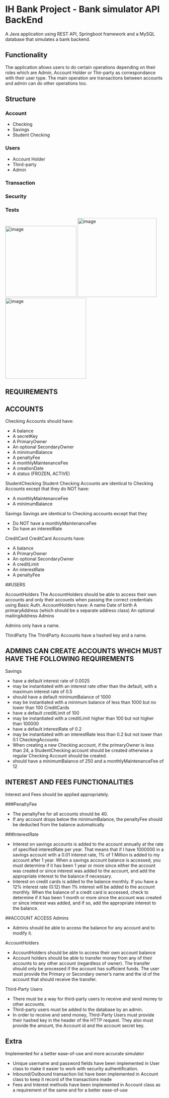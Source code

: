 # IH Bank Project - Bank simulator API BackEnd

A Java application using REST API, Springboot framework and a MySQL database that simulates a bank backend.

## Functionality
The application allows users to do certain operations depending on their roles which are Admin, Account Holder or Thir-party as correspondance with their user type. The main operation are transactions between accounts and admin can do other operations too.

## Structure

### Account
* Checking
* Savings
* Student Checking

### Users
* Account Holder
* Third-party
* Admin

### Transaction

### Security

### Tests

<img width="226" alt="image" src="https://user-images.githubusercontent.com/16917316/207006509-19c1a130-7c5c-4e0c-9fcc-824173bd8f85.png">
<img width="251" alt="image" src="https://user-images.githubusercontent.com/16917316/207006633-a8b7c776-955c-46d0-99d6-5e4a4bc92095.png">
<img width="257" alt="image" src="https://user-images.githubusercontent.com/16917316/207006983-59e65fd8-3500-4d42-9966-44bc7ffc808b.png">

## REQUIREMENTS

## ACCOUNTS
Checking Accounts should have:
* A balance
* A secretKey
* A PrimaryOwner
* An optional SecondaryOwner
* A minimumBalance
* A penaltyFee
* A monthlyMaintenanceFee
* A creationDate
* A status (FROZEN, ACTIVE)

StudentChecking
Student Checking Accounts are identical to Checking Accounts except that they do NOT have:
* A monthlyMaintenanceFee
* A minimumBalance

Savings
Savings are identical to Checking accounts except that they
* Do NOT have a monthlyMaintenanceFee
* Do have an interestRate

CreditCard
CreditCard Accounts have:
* A balance
* A PrimaryOwner
* An optional SecondaryOwner
* A creditLimit
* An interestRate
* A penaltyFee

##USERS

AccountHolders
The AccountHolders should be able to access their own accounts and only their accounts when passing the correct credentials using Basic Auth. AccountHolders have:
A name
Date of birth
A primaryAddress (which should be a separate address class)
An optional mailingAddress
Admins

Admins only have a name.

ThirdParty
The ThirdParty Accounts have a hashed key and a name.

## ADMINS CAN CREATE ACCOUNTS WHICH MUST HAVE THE FOLLOWING REQUIREMENTS
Savings
* have a default interest rate of 0.0025
* may be instantiated with an interest rate other than the default, with a maximum interest rate of 0.5
* should have a default minimumBalance of 1000
* may be instantiated with a minimum balance of less than 1000 but no lower than 100
CreditCards
* have a default creditLimit of 100
* may be instantiated with a creditLimit higher than 100 but not higher than 100000
* have a default interestRate of 0.2
* may be instantiated with an interestRate less than 0.2 but not lower than 0.1
CheckingAccounts
* When creating a new Checking account, if the primaryOwner is less than 24, a StudentChecking account should be created otherwise a regular Checking Account should be created.
* should have a minimumBalance of 250 and a monthlyMaintenanceFee of 12

## INTEREST AND FEES FUNCTIONALITIES
Interest and Fees should be applied appropriately.

###PenaltyFee
* The penaltyFee for all accounts should be 40.
* If any account drops below the minimumBalance, the penaltyFee should be deducted from the balance automatically

###InterestRate
* Interest on savings accounts is added to the account annually at the rate of specified interestRate per year. That means that if I have 1000000 in a savings account with a 0.01 interest rate, 1% of 1 Million is added to my account after 1 year. When a savings account balance is accessed, you must determine if it has been 1 year or more since either the account was created or since interest was added to the account, and add the appropriate interest to the balance if necessary.
* Interest on credit cards is added to the balance monthly. If you have a 12% interest rate (0.12) then 1% interest will be added to the account monthly. When the balance of a credit card is accessed, check to determine if it has been 1 month or more since the account was created or since interest was added, and if so, add the appropriate interest to the balance.

##ACCOUNT ACCESS
Admins
* Admins should be able to access the balance for any account and to modify it.

AccountHolders
* AccountHolders should be able to access their own account balance
* Account holders should be able to transfer money from any of their accounts to any other account (regardless of owner). The transfer should only be processed if the account has sufficient funds. The user must provide the Primary or Secondary owner’s name and the id of the account that should receive the transfer.

Third-Party Users
* There must be a way for third-party users to receive and send money to other accounts.
* Third-party users must be added to the database by an admin.
* In order to receive and send money, Third-Party Users must provide their hashed key in the header of the HTTP request. They also must provide the amount, the Account id and the account secret key.

## Extra
Implemented for a better ease-of-use and more accurate simulator

* Unique username and password fields have been implemented in User class to make it easier to work with security authentification.
* Inbound/Outbound transaction list have been implemented in Account class to keep it record of the transactions made
* Fees and Interest methods have been implemented in Account class as a requirement of the same and for a better ease-of-use


